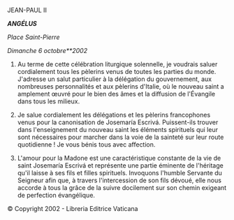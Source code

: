 JEAN-PAUL II

***ANGÉLUS***

*Place Saint-Pierre*

*Dimanche 6 octobre**2002*

1. Au terme de cette célébration liturgique solennelle, je voudrais saluer cordialement tous les pèlerins venus de toutes les parties du monde. J'adresse un salut particulier à la délégation du gouvernement, aux nombreuses personnalités et aux pèlerins d'Italie, où le nouveau saint a amplement œuvré pour le bien des âmes et la diffusion de l'Évangile dans tous les milieux.

2. Je salue cordialement les délégations et les pèlerins francophones venus pour la canonisation de Josemaría Escrivá. Puissent-ils trouver dans l'enseignement du nouveau saint les éléments spirituels qui leur sont nécessaires pour marcher dans la voie de la sainteté sur leur route quotidienne ! Je vous bénis tous avec affection.

3. L'amour pour la Madone est une caractéristique constante de la vie de saint Josemaría Escrivá et représente une partie éminente de l'héritage qu'il laisse à ses fils et filles spirituels. Invoquons l'humble Servante du Seigneur afin que, à travers l'intercession de son fils dévoué, elle nous accorde à tous la grâce de la suivre docilement sur son chemin exigeant de perfection évangélique.

© Copyright 2002 - Libreria Editrice Vaticana